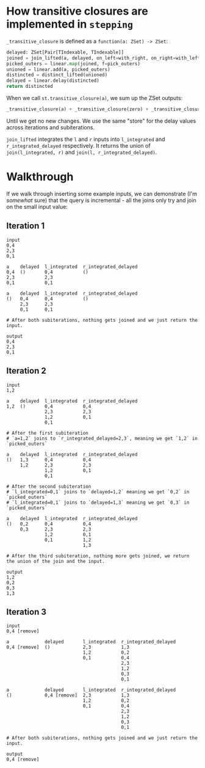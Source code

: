 # How transitive closures are implemented in `stepping`

`_transitive_closure` is defined as a `function(a: ZSet) -> ZSet`:

```python
delayed: ZSet[Pair[TIndexable, TIndexable]]
joined = join_lifted(a, delayed, on_left=with_right, on_right=with_left)
picked_outers = linear.map(joined, f=pick_outers)
unioned = linear.add(a, picked_outers)
distincted = distinct_lifted(unioned)
delayed = linear.delay(distincted)
return distincted
```

When we call `st.transitive_closure(a)`, we sum up the ZSet outputs:

```python
_transitive_closure(a) + _transitive_closure(zero) + _transitive_closure(zero) + ...
```

Until we get no new changes. We use the same "store" for the delay values across iterations and subiterations.

`join_lifted` integrates the `l` and `r` inputs into `l_integrated` and `r_integrated_delayed` respectively. It returns the union of `join(l_integrated, r)` and `join(l, r_integrated_delayed)`.


# Walkthrough

If we walk through inserting some example inputs, we can demonstrate (I'm _somewhat_ sure) that the query is incremental - all the joins only try and join on the small input value:

## Iteration 1

```
input
0,4
2,3
0,1

a    delayed  l_integrated  r_integrated_delayed
0,4  ()       0,4           ()
2,3           2,3
0,1           0,1

a    delayed  l_integrated  r_integrated_delayed
()   0,4      0,4           ()
     2,3      2,3
     0,1      0,1

# After both subiterations, nothing gets joined and we just return the input.

output
0,4
2,3
0,1
```


## Iteration 2

```
input
1,2

a    delayed  l_integrated  r_integrated_delayed
1,2  ()       0,4           0,4
              2,3           2,3
              1,2           0,1
              0,1

# After the first subiteration
# `a=1,2` joins to `r_integrated_delayed=2,3`, meaning we get `1,2` in `picked_outers`

a    delayed  l_integrated  r_integrated_delayed
()   1,3      0,4           0,4
     1,2      2,3           2,3
              1,2           0,1
              0,1

# After the second subiteration
# `l_integrated=0,1` joins to `delayed=1,2` meaning we get `0,2` in `picked_outers`
# `l_integrated=0,1` joins to `delayed=1,3` meaning we get `0,3` in `picked_outers`

a    delayed  l_integrated  r_integrated_delayed
()   0,2      0,4           0,4
     0,3      2,3           2,3
              1,2           0,1
              0,1           1,2
                            1,3

# After the third subiteration, nothing more gets joined, we return the union of the join and the input.

output
1,2
0,2
0,3
1,3
```

## Iteration 3

```
input
0,4 [remove]

a             delayed       l_integrated  r_integrated_delayed
0,4 [remove]  ()            2,3           1,3
                            1,2           0,2
                            0,1           0,4
                                          2,3
                                          1,2
                                          0,3
                                          0,1

a             delayed       l_integrated  r_integrated_delayed
()            0,4 [remove]  2,3           1,3
                            1,2           0,2
                            0,1           0,4
                                          2,3
                                          1,2
                                          0,3
                                          0,1

# After both subiterations, nothing gets joined and we just return the input.

output
0,4 [remove]
```
